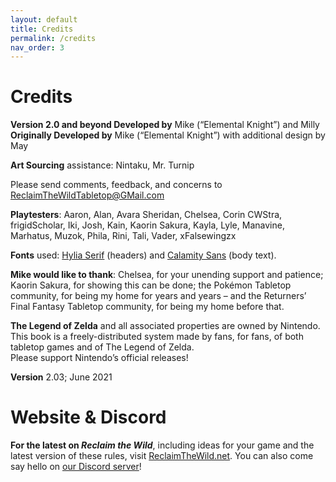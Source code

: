 ```yaml
---
layout: default
title: Credits
permalink: /credits
nav_order: 3
---
```


# Credits

**Version 2.0 and beyond Developed by** Mike (“Elemental Knight”) and Milly  
**Originally Developed by** Mike (“Elemental Knight”) with additional design by May

**Art Sourcing** assistance: Nintaku, Mr. Turnip 

Please send comments, feedback, and concerns to [ReclaimTheWildTabletop@GMail.com](mail://reclaimthewildtabletop@gmail.com)

**Playtesters**: Aaron, Alan, Avara Sheridan, Chelsea, Corin CWStra, frigidScholar, Iki, Josh, Kain, Kaorin Sakura, Kayla, Lyle, Manavine, Marhatus, Muzok, Phila, Rini, Tali, Vader, xFalsewingzx

**Fonts** used: [Hylia Serif](http://artsyomni.com/hyliaserif) (headers) and [Calamity Sans](https://www.reddit.com/r/zelda/comments/5txuba/breath_of_the_wild_ui_font/) (body text).

**Mike would like to thank**: Chelsea, for your unending support and patience; Kaorin Sakura, for showing this can be done; the Pokémon Tabletop community, for being my home for years and years – and the Returners’ Final Fantasy Tabletop community, for being my home before that.

**The Legend of Zelda** and all associated properties are owned by Nintendo. This book is a freely-distributed system made by fans, for fans, of both tabletop games and of The Legend of Zelda.  
Please support Nintendo’s official releases!

**Version** 2.03; June 2021

# Website & Discord

**For the latest on *Reclaim the Wild***, including ideas for your game and the latest version of these rules, visit [ReclaimTheWild.net](https://www.reclaimthewild.net/). You can also come say hello on [our Discord server](https://discord.gg/RMzwUgm)!